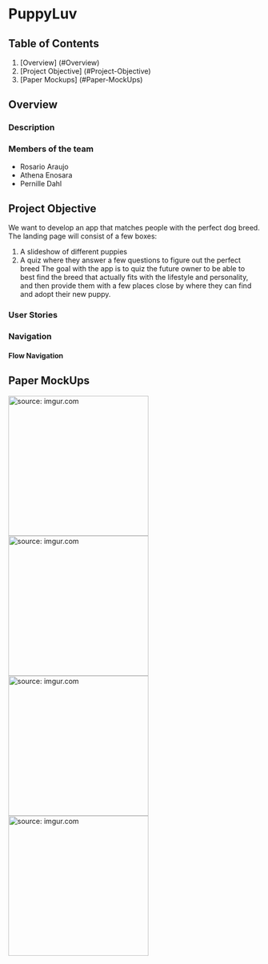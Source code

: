 # PuppyLuv
## Table of Contents
1. [Overview] (#Overview)
2. [Project Objective] (#Project-Objective)
3. [Paper Mockups] (#Paper-MockUps)


## Overview 
### Description 

### Members of the team
- Rosario Araujo
- Athena Enosara
- Pernille Dahl

## Project Objective
We want to develop an app that matches people with the perfect dog breed. The landing page will consist of a few boxes:
  1. A slideshow of different puppies
  2. A quiz where they answer a few questions to figure out the perfect breed
The goal with the app is to quiz the future owner to be able to best find the breed that actually fits with the lifestyle and personality, and then provide them with a few places close by where they can find and adopt their new puppy.

### User Stories 

### Navigation 

#### Flow Navigation

## Paper MockUps
<a href="https://imgur.com/pdOGWRw"><img src="https://i.imgur.com/pdOGWRw.jpg" title="source: imgur.com" width="280"/></a>
<a href="https://imgur.com/Z2EDqzB"><img src="https://i.imgur.com/Z2EDqzB.jpg" title="source: imgur.com" width="280"/></a>
<a href="https://imgur.com/unCHwLo"><img src="https://i.imgur.com/unCHwLo.jpg" title="source: imgur.com" width="280"/></a>
<a href="https://imgur.com/XdFUk0k"><img src="https://i.imgur.com/XdFUk0k.jpg" title="source: imgur.com" width="280"/></a>

